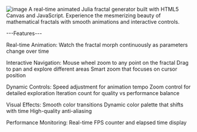![image](https://github.com/user-attachments/assets/dd188fce-89bb-4623-bf94-288a2dafe996)
A real-time animated Julia fractal generator built with HTML5 Canvas and JavaScript. Experience the mesmerizing beauty of mathematical fractals with smooth animations and interactive controls.

---Features---

Real-time Animation: Watch the fractal morph continuously as parameters change over time

Interactive Navigation: Mouse wheel zoom to any point on the fractal
Drag to pan and explore different areas
Smart zoom that focuses on cursor position


Dynamic Controls: Speed adjustment for animation tempo
Zoom control for detailed exploration
Iteration count for quality vs performance balance


Visual Effects: Smooth color transitions
Dynamic color palette that shifts with time
High-quality anti-aliasing


Performance Monitoring: Real-time FPS counter and elapsed time display
